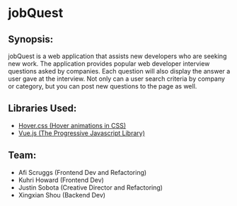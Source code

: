 
# jobQuest

## Synopsis:
<p>jobQuest is a web application that assists new developers who are seeking new work. The application provides popular web developer interview questions asked by companies. Each question will also display the answer a user gave at the interview. Not only can a user search criteria by company or category, but you can post new questions to the page as well. </p>

## Libraries Used:
<ul>
	<li><a href="http://ianlunn.github.io/Hover/"> Hover.css (Hover animations in CSS)</a></li>
	<li><a href="https://vuejs.org/">Vue.js (The Progressive Javascript Library)</a></li>
</ul>

## Team:
<ul>
	<li>Afi Scruggs (Frontend Dev and Refactoring)</li>
	<li>Kuhri Howard (Frontend Dev)</li>
	<li>Justin Sobota (Creative Director and Refactoring)</li>
	<li>Xingxian Shou (Backend Dev)</li>
</ul>
